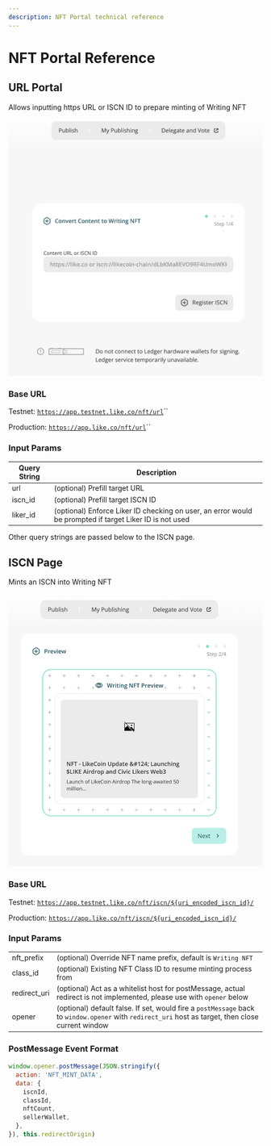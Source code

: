 ```yaml
---
description: NFT Portal technical reference
---
```


# NFT Portal Reference

## URL Portal

Allows inputting https URL or ISCN ID to prepare minting of Writing NFT

![](<../../../.gitbook/assets/image (33).png>)

### Base URL <a href="#base-url" id="base-url"></a>

Testnet: [`https://app.testnet.like.co/nft/url`](https://app.like.co/nft/url)``

Production: [`https://app.like.co/nft/url`](https://app.like.co/nft/url)``

### &#x20;Input Params <a href="#input-params" id="input-params"></a>

| Query String | Description                                                                                             |
| ------------ | ------------------------------------------------------------------------------------------------------- |
| url          | (optional) Prefill target URL                                                                           |
| iscn\_id     | (optional) Prefill target ISCN ID                                                                       |
| liker\_id    | (optional) Enforce Liker ID checking on user, an error would be prompted if target Liker ID is not used |

Other query strings are passed below to the ISCN page.

## ISCN Page

Mints an ISCN into Writing NFT

![](<../../../.gitbook/assets/image (32).png>)

### Base URL <a href="#base-url" id="base-url"></a>

Testnet: [`https://app.testnet.like.co/nft/iscn/${uri_encoded_iscn_id}/`](https://app.like.co/nft/url)

Production: [`https://app.like.co/nft/iscn/${uri_encoded_iscn_id}/`](https://app.like.co/nft/url)

### Input Params <a href="#input-params" id="input-params"></a>

|               |                                                                                                                                                    |
| ------------- | -------------------------------------------------------------------------------------------------------------------------------------------------- |
| nft\_prefix   | (optional) Override NFT name prefix, default is `Writing NFT`                                                                                      |
| class\_id     | (optional) Existing NFT Class ID to resume minting process from                                                                                    |
| redirect\_uri | (optional) Act as a whitelist host for postMessage, actual redirect is not implemented, please use with `opener` below                             |
| opener        | (optional) default false. If set, would fire a `postMessage` back to `window.opener` with `redirect_uri` host as target, then close current window |

### PostMessage Event Format

```javascript
window.opener.postMessage(JSON.stringify({
  action: 'NFT_MINT_DATA',
  data: {
    iscnId,
    classId,
    nftCount,
    sellerWallet,
  },
}), this.redirectOrigin)
```
